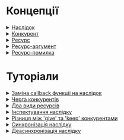 # Концепції

<details>
  <summary><a href="./concept/Consequence.md#наслідок">
  Наслідок
  </a></summary>
  Це об'єкт синхронізації, який надає ширші можливості при роботі із асинхронним кодом порівняно із нативними засобами JavaScript.
</details>

<details>
  <summary><a href="./concept/Competitor.md#конкурент">
  Конкурент
  </a></summary>
  Це рутина-обробник <a href="./concept/Resource.md#ресурс">ресурсів</a>, які передаються у <a href="./concept/Consequence.md#наслідок">наслідок</a>.
</details>

<details>
  <summary><a href="./concept/Resource.md#ресурс">
  Ресурс
  </a></summary>
  Одним із двох видів данних, що можуть міститись у <a href="./concept/Consequence.md#наслідок">наслідку</a> є
  <code>ресурс</code> - дані, що передаються у <code>наслідок</code> для подальшої обробки.
</details>

<details>
  <summary><a href="./concept/ResourceArgument.md#ресурс-аргумент">
  Ресурс-аргумент
  </a></summary>
  Це об'єкт, один із двох видів <a href="./concept/Resource.md#ресурс">ресурсів</a>, що передається у
  <a href="./concept/Consequence.md#наслідок">наслідок</a>.
</details>

<details>
  <summary><a href="./concept/ResourceError.md#ресурс-помилка">
  Ресурс-помилка
  </a></summary>
  Це об'єкт, один із двох видів <a href="./concept/Resource.md#ресурс">ресурсів</a>, що передається у
  <a href="./concept/Consequence.md#наслідок">наслідок</a>.
</details>

# Туторіали

<details>
  <summary><a href="./tutorial/ReplacingCallbackByConsequence.md#заміна-callback-функції-на-наслідок">
  Заміна callback функції на наслідок
  </a></summary>
  Як правильно використати <a href="./concept/Consequence.md#наслідок">наслідок</a> у рутинах, що приймають як
  аргумент callback функцію, передавши замість неї об'єкт класу <code>Consequence</code>.
</details>

<details>
  <summary><a href="./tutorial/CompetitorsQue.md#черга-конкурентів">
  Черга конкурентів
  </a></summary>
  Що таке черга <a href="./concept/Competitor.md#конкурент">конкурентів</a> 
  <a href="./concept/Consequence.md#наслідок">наслідку</a> та як правильно користуватись рутинами-конкурентами.
</details>

<details>
  <summary><a href="./tutorial/TwoKindOfResources.md#два-види-ресурсів">
  Два види ресурсів
  </a></summary>
  Які бувають види <a href="./concept/Resource.md#ресурс">ресурсів</a>, що передаються у 
  <a href="./concept/Consequence.md#наслідок">наслідок</a> та як правильно їх обробляти.
</details>

<details>
  <summary><a href="./tutorial/InspectingConsequence.md#інспектування-наслідку">
  Інспектування наслідку
  </a></summary>
  Як правильно перевірити стан <a href="./concept/Consequence.md#наслідок">наслідку</a> та взаємодіяти із його
  вмістом(<a href="./concept/Resource.md#ресурс">ресурсами</a> і <a href="./concept/Competitor.md#конкурент">конкурентами</a>),
  в ході виконання програми.
</details>

<details>
  <summary><a href="./tutorial/GiveKeepDifference.md#різниця-між-give-та-keep-конкурентами">
  Різниця між 'give' та 'keep' конкурентами
  </a></summary>
  Коли використовувати <code>give</code>, а коли <code>keep</code> конкурент.
</details>

<details>
  <summary><a href="./tutorial/SynchronizingConsequence.md#синхронізація-наслідку">
  Синхронізація наслідку
  </a></summary>
  Як виконати синхронізацію <a href="./concept/Consequence.md#наслідок">наслідку</a> в синхронному коді.
</details>

<details>
  <summary><a href="./tutorial/DeasynchronizingConsequence.md#деасинхронізація-наслідку">
  Деасинхронізація наслідку
  </a></summary>
  Як виконати деасинхронізацію <a href="./concept/Consequence.md#наслідок">наслідку</a> в асинхронному коді.
</details>

